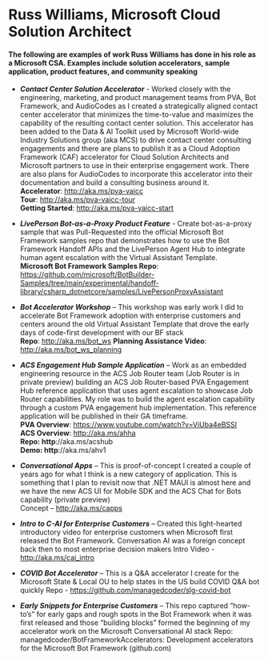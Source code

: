 # Russ Williams, Microsoft Cloud Solution Architect
#### The following are examples of work Russ Williams has done in his role as a Microsoft CSA.  Examples include solution accelerators, sample application, product features, and community speaking

* ***Contact Center Solution Accelerator*** - Worked closely with the engineering, marketing, and product management teams from PVA, Bot Framework, and AudioCodes as I created a strategically aligned contact center accelerator that minimizes the time-to-value and maximizes the capability of the resulting contact center solution.  This accelerator has been added to the Data & AI Toolkit used by Microsoft World-wide Industry Solutions group (aka MCS) to drive contact center consulting engagements and there are plans to publish it as a Cloud Adoption Framework (CAF) accelerator for Cloud Solution Architects and Microsoft partners to use in their enterprise engagement work.  There are also plans for AudioCodes to incorporate this accelerator into their documentation and build a consulting business around it.  
**Accelerator**: http://aka.ms/pva-vaicc  
**Tour**: http://aka.ms/pva-vaicc-tour  
**Getting Started**: http://aka.ms/pva-vaicc-start

* ***LivePerson Bot-as-a-Proxy Product Feature*** - Create bot-as-a-proxy sample that was Pull-Requested into the official Microsoft Bot Framework samples repo that demonstrates how to use the Bot Framework Handoff APIs and the LivePerson Agent Hub to integrate human agent escalation with the Virtual Assistant Template.  
**Microsoft Bot Framework Samples Repo**: https://github.com/microsoft/BotBuilder-Samples/tree/main/experimental/handoff-library/csharp_dotnetcore/samples/LivePersonProxyAssistant 

* ***Bot Accelerator Workshop*** – This workshop was early work I did to accelerate Bot Framework adoption with enterprise customers and centers around the old Virtual Assistant Template that drove the early days of code-first development with our BF stack  
**Repo**: http://aka.ms/bot_ws
**Planning Assistance Video**: http://aka.ms/bot_ws_planning

* ***ACS Engagement Hub Sample Application*** – Work as an embedded engineering resource in the ACS Job Router team (Job Router is in private preview) building an ACS Job Router-based PVA Engagement Hub reference application that uses agent escalation to showcase Job Router capabilities.  My role was to build the agent escalation capability through a custom PVA engagement hub implementation.  This reference application will be published in their GA timeframe.  
**PVA Overview**: https://www.youtube.com/watch?v=ViUba4eBSSI  
**ACS Overview**: http://aka.ms/ahha  
**Repo: http**://aka.ms/acshub  
**Demo: http**://aka.ms/ahv1

* ***Conversational Apps*** – This is proof-of-concept I created a couple of years ago for what I think is a new category of application.  This is something that I plan to revisit now that .NET MAUI is almost here and we have the new ACS UI for Mobile SDK and the ACS Chat for Bots capability (private preview)  
Concept – http://aka.ms/capps

* ***Intro to C-AI for Enterprise Customers*** – Created this light-hearted introductory video for enterprise customers when Microsoft first released the Bot Framework.  Conversation AI was a foreign concept back then to most enterprise decision makers
Intro Video -  http://aka.ms/cai_intro 

* ***COVID Bot Accelerator*** – This is a Q&A accelerator I create for the Microsoft State & Local OU to help states in the US build COVID Q&A bot quickly
Repo - https://github.com/managedcoder/slg-covid-bot

* ***Early Snippets for Enterprise Customers*** – This repo captured “how-to’s” for early gaps and rough spots in the Bot Framework when it was first released and those “building blocks” formed the beginning of my accelerator work on the Microsoft Conversational AI stack
Repo: managedcoder/BotFrameworkAccelerators: Development accelerators for the Microsoft Bot Framework (github.com)

